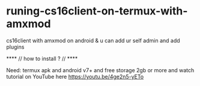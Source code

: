 # runing-cs16client-on-termux-with-amxmod
cs16client with amxmod on android  & u can add ur self admin and add plugins 

**** // how to install ? // ****
 
Need:      termux apk and android v7+ and free storage 2gb or more 
and watch
   tutorial on YouTube here 
https://youtu.be/4ge2n5-yETo

     
